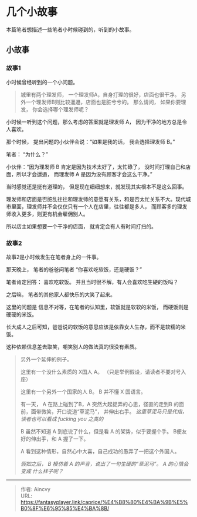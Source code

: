 # 几个小故事


 本篇笔者想描述一些笔者小时候碰到的，听到的小故事。



## 小故事

### 故事1

小时候曾经听到的一个小问题。 

>城里有两个理发师， 一个理发师A，自身打理的很好，店面也很干净。 另外一个理发师B则比较邋遢，店面也是脏兮兮的。 那么请问， 如果你要理发， 你会选择哪个理发师呢？

小时候一听到这个问题，那么考虑的答案就是理发师 A， 因为干净的地方总是令人喜欢。 

那个时候， 提出问题的小伙伴会说：“如果是我的话， 我会选择理发师 B。”

笔者： “为什么？”

小伙伴：“因为理发师 B 肯定是因为技术太好了，太忙碌了， 没时间打理自己和店面，所以才会邋遢， 而理发师 A 是因为没有顾客才会这么干净。”

当时感觉还是挺有道理的， 但是现在细细想来，就发现其实根本不是这么回事。

理发师和店面是否脏乱往往和理发师的意愿有关系，和是否太忙关系不大。现代城市里面，理发师并不会仅仅只有一个人在店里，往往都是多人， 而顾客多的理发师收入更多，则更有机会雇佣别人。

所以店主如果想要一个干净的店面， 就肯定会有人有时间打扫的。

### 故事2

故事2是小时候发生在笔者身上的一件事。

那天晚上， 笔者的爸爸问笔者 “你喜欢吃软饭，还是硬饭？”

笔者肯定回答： 喜欢吃软饭。 并且当时很不解，有人会喜欢吃生硬的饭吗？ 

之后嘛， 笔者的其他家人都快乐的大笑了起来。



这里的问题是 信息不对等，在笔者的认知里，软饭就是软软的米饭， 而硬饭则是硬硬的米饭。  

长大成人之后可知，爸爸说的软饭的意思应该是依靠女人生存，而不是软糯的米饭。

这种依赖信息差去取笑，嘲笑别人的做法真的很没有素质。

> 另外一个延伸的例子。
>
> 这里有一个没什么素质的 X国人 A。  （只是举例假设，请读者不要对号入座）
>
> 这里有一个另外一个国家的人 B。 B 并不懂 X 国语言。
>
> 有一天， A 在路上碰到了B，A 突然大起捉弄的心思，径直的走到B 的面前，面带微笑，开口说道“草泥马”， 并伸出右手。    *这里草泥马只是代指， 读者也可以看成 fucking you 之类的*
>
> B 虽然不知道 A 到底说了什么，但是看 A 的架势，似乎要握个手。 B便友好的伸出手，和 A 握了一下。
>
> A 看到这种情形，自然心中大喜，自己成功的愚弄了一把这个外国人。
>
> *假如之后， B 模仿着 A 的声音，说出了一句生硬的“草泥马”。 A 的心情会变成 什么样子呢？*  





---

> 作者: Aincvy  
> URL: https://fantasyplayer.link/caprice/%E4%B8%80%E4%BA%9B%E5%B0%8F%E6%95%85%E4%BA%8B/  

